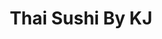 ---
layout: place
title: "Thai Sushi By KJ"
permalink: /florida/marco-island/thai-sushi-by-kj.html
stateAbbr: FL
stateName: Florida
cityName: Marco Island
seo:
  name: "Thai Sushi By KJ"
  type: Restaurant
  links: http://kjthaisushi.com/
description: "Relaxed locale for a mix of Thai & Japanese fare with classic & modern options plus beer & wine. Thai Sushi By KJ serves delicious sushi in Marco Island, Florida. Try fresh Japanese dishes for a great dining experience. Available for takeout, delivery, lunch, and dinner."
place_id: ChIJu7FWHVXu2ogRY5vrhxgdj5A
photos:
  - name: >-
      places/ChIJu7FWHVXu2ogRY5vrhxgdj5A/photos/AeeoHcI3THBwfO26Jc_4xsmCkGrjEht8j7i6x-KhAr4-osbbne3yz4ySY0p2osQAxYJNqqLtSk19wxTda3shjBGsnvxy9gUghlLHGgImi5tjTGw-J9t4F7HCKhJtCu3OAeljrTMYaVsOWR1lZUHOgGxbmHpo63Ef-IUASpLOZOCu6RnejuIL0-fRXfJzZQcBfFoh9nlMUdNeEafMDXmph-a4oQZZTwU3R6ENFmSP4S_yC1jWjdaL9M_9Xaed8JlLVmR4W8R698Tx1b-UB_SDSjZhULz4m6bzoEPx74qFGfA85Uc_G-666YRBt7eGDqLMx_wX9y2L42o3Ijvw9llU4CeQNfNpR1HCsocEHN2rWC76TgqDsePByjXpHSlTR-Rhcvd2idmDFZDrFoMObxbUq1Tn6YJYjYzYjSfOoE4JKz7WCLQ
    widthPx: 4032
    heightPx: 3024
    authorAttributions:
      - displayName: Jeremiah Perkins
        uri: https://maps.google.com/maps/contrib/104781744618304813151
        photoUri: >-
          https://lh3.googleusercontent.com/a-/ALV-UjUmxLfUJNNLhpsfYi5r_wFXZkT5qUm0o7FaFVep-3zzXnSBDb2J=s100-p-k-no-mo
    flagContentUri: >-
      https://www.google.com/local/imagery/report/?cb_client=maps_api_places.places_api&image_key=!1e10!2sCIHM0ogKEICAgICk1cfUZw&hl=en-US
    googleMapsUri: >-
      https://www.google.com/maps/place//data=!3m4!1e2!3m2!1sCIHM0ogKEICAgICk1cfUZw!2e10!4m2!3m1!1s0x88daee551d56b1bb:0x908f1d1887eb9b63
  - name: >-
      places/ChIJu7FWHVXu2ogRY5vrhxgdj5A/photos/AeeoHcLm1uGRU6IwGy1jG54J8MujyjHn_1dYpKUL0dKIcKZhBR0kVaTq2gTE0AIcxyn7RkCBNaL6l5SqAW3XdN8Lw8t7_9PhkYQJAsGTC8yItRzDG-d3f6s9By7UMWQwLFH_xY_MKllpuofw5OQ6pT4jTEIQ2KNVmVCDaEJ4vXjvyh90nLXubrcvF63OXNroIHnZWMvMrTk8xvBD_gKk36sisusItXuMbPVJ7jDDyHUjyyta6yjUsoD9mxpRvJRNEGUDczKJDILYIGVW8m61HHNW9JUHYcZ3czEWF9CmwpLTjZ46MQ
    widthPx: 2899
    heightPx: 3740
    authorAttributions:
      - displayName: Thai Sushi By KJ
        uri: https://maps.google.com/maps/contrib/109898518258304841733
        photoUri: >-
          https://lh3.googleusercontent.com/a-/ALV-UjXWG7L6B8s-699aM8mxalEtDGi-RFSeWsGjkld5NE_9gjNC8Ui2=s100-p-k-no-mo
    flagContentUri: >-
      https://www.google.com/local/imagery/report/?cb_client=maps_api_places.places_api&image_key=!1e10!2sAF1QipPVUnxFc9bpKTa3IbefNvGtqo6GrG-oerAXKCIq&hl=en-US
    googleMapsUri: >-
      https://www.google.com/maps/place//data=!3m4!1e2!3m2!1sAF1QipPVUnxFc9bpKTa3IbefNvGtqo6GrG-oerAXKCIq!2e10!4m2!3m1!1s0x88daee551d56b1bb:0x908f1d1887eb9b63
  - name: >-
      places/ChIJu7FWHVXu2ogRY5vrhxgdj5A/photos/AeeoHcLgBGaCUSS9rj3mzKbd7G35w80tj-HJlbkTOXRKn1HeigXFjhZ8DGyMVIU6bCl5bpz8pUpjt-j1PcpMYmXUnS1ABnL16ufCjcYaEFKTW_SNLdT4h6pMxJ5BoEzIi5A4swTrsPFHmPIwmi1s4V-Rj39RsWzsBc8ozTevpg3QImLHUYQtjlUkO0CmcUrVmLSbkbhQ4ehpvHhHcHXCN-5IEiYNdoqcdqDACIbIvBw2_hkC9Nt1ZYKANOOS73AwhC2KJvXmv2CrXTa0XpKah9XZrLHOXs444BcyEJRlm2Ebw7CPw42DJ9PdCtbmp4ttMUtkiF73pkVafX-JT1ODmroBB_SAvtxDF5xdvvCqhE1fpb9Vg2Vrk6Ha_ydEwN5be1MfAB2ueL17ohDttn8Ut5gfQpWvP2AATyrvk2fYTlltsfitTg
    widthPx: 4030
    heightPx: 2694
    authorAttributions:
      - displayName: Andrea A
        uri: https://maps.google.com/maps/contrib/114435594676543885910
        photoUri: >-
          https://lh3.googleusercontent.com/a-/ALV-UjV3GlRzrZIB4e2UWXGWWFso2NuOnuimRKLIAP_mGb7J6bjcCwMI=s100-p-k-no-mo
    flagContentUri: >-
      https://www.google.com/local/imagery/report/?cb_client=maps_api_places.places_api&image_key=!1e10!2sCIHM0ogKEICAgMDIgIqcEA&hl=en-US
    googleMapsUri: >-
      https://www.google.com/maps/place//data=!3m4!1e2!3m2!1sCIHM0ogKEICAgMDIgIqcEA!2e10!4m2!3m1!1s0x88daee551d56b1bb:0x908f1d1887eb9b63
  - name: >-
      places/ChIJu7FWHVXu2ogRY5vrhxgdj5A/photos/AeeoHcKcukn9YTK7J0r35bS6uecatf1vQlJWyfDPM1PW8R6atWcJL6y1P9OxO8UuoZiLTZgarWNlwd05TPdCiT8YwcH5H_6nPPGC_dl_2AD-EzBuVoowvjzHkdX7eJiXHlf6l2qPEGJuZPOt1d3c6NKHVRRo9J2RR2mGUi8z0_24fMKTFty6H5qj8GTzS-XXwOfaE_r7Yay-ZjXwv_VKV5TAvyikM-kSt-_H3ELi4SfYeiRPHJ0v0dsdEGyyjkli1Vm13VCkamaHImzjGjyNLAF0mdD4ncto_jfnaFCitLSRzDz-cqxfRPwmqIL0AUKzJNIEw-P7PAf1NV80PdCTS30uMrLnBQc55tru3ePgM02bHe4EcbVCU0t7SpxCykAbQp-TzIDn_xCh2Gc0fiSPqxbxc3JYuRNfiQWOp_3iA-MjZK0
    widthPx: 3060
    heightPx: 4080
    authorAttributions:
      - displayName: Chris H.
        uri: https://maps.google.com/maps/contrib/111809925043543255722
        photoUri: >-
          https://lh3.googleusercontent.com/a-/ALV-UjUzxN3pYINRlsYsGQ6uxtvuZ8MYteQVyFYcss9BkQeXhNktshtKBw=s100-p-k-no-mo
    flagContentUri: >-
      https://www.google.com/local/imagery/report/?cb_client=maps_api_places.places_api&image_key=!1e10!2sCIHM0ogKEICAgICDqqGZNw&hl=en-US
    googleMapsUri: >-
      https://www.google.com/maps/place//data=!3m4!1e2!3m2!1sCIHM0ogKEICAgICDqqGZNw!2e10!4m2!3m1!1s0x88daee551d56b1bb:0x908f1d1887eb9b63
  - name: >-
      places/ChIJu7FWHVXu2ogRY5vrhxgdj5A/photos/AeeoHcIpSI0T8sm3RV56rGadP_SoJ_Mok-dqGp_EgUaOkx1HiM_7Ad7jw2pwYV51r93DtWJ3HJT-mfCCzQChm33oMOXYTmfFuJvYZeoeNJlAEiRZO8jb-HSRcznqZ-Nwwj_BVcyqqzcbwsmhxJ84VSp4jMHC_1j1zTvOPPcBI13q0cwk2-soaZhL-F7R52b4Q-ZUs4gBPpOlbrmyW_t6yCm00YTNUsihBu3YK5YuD4gTwNp_GycZELyBGV1bBBdM3BXYnI9eKfDcuHvseuwYOtqP71_a8pHfOjkGdbabiP7BSbZtih38GG5nKz6roKFYjhOG50x4298ZU79ybyGAKJKpqTIIwO76jjFPIzRr36zDQIOQnK5sx5JYZFSgDVWzaHH6zkw1U7G1UIe0ENonWYPgGy4uTTCwqfQEHhmPgcZJPzUQsi66Ot28F1w7EioK9w_H
    widthPx: 3072
    heightPx: 4080
    authorAttributions:
      - displayName: Ryan Schmid
        uri: https://maps.google.com/maps/contrib/104499542283225379463
        photoUri: >-
          https://lh3.googleusercontent.com/a-/ALV-UjVZG4z-6onV2ajxJyzzDFWqnDCXIjHMLoXCXmdQ04VnFwGpF4lTQQ=s100-p-k-no-mo
    flagContentUri: >-
      https://www.google.com/local/imagery/report/?cb_client=maps_api_places.places_api&image_key=!1e10!2sCIABIhAGbzaqChiQ-2fwBSMAC8jA&hl=en-US
    googleMapsUri: >-
      https://www.google.com/maps/place//data=!3m4!1e2!3m2!1sCIABIhAGbzaqChiQ-2fwBSMAC8jA!2e10!4m2!3m1!1s0x88daee551d56b1bb:0x908f1d1887eb9b63
  - name: >-
      places/ChIJu7FWHVXu2ogRY5vrhxgdj5A/photos/AeeoHcKsd2taMwap-D7WLWJ70b40TGHFY42OK6DgcRBRKYHMxxUkd3DN4C8GrUX5cJfGvPsIMkUpQ1GoX4g8YDFc7U06wtrHZ9eTium0qyx4zU8_xfUaSVvHFbPOVtb7vYhDZl1NEpXhmAy5U4VhLswaMLCGIOn1BiJGxAO4NChfGsbLv1cCavOnmyKJNKaP-qAqxiTFTTao0GimVKEhjn3Q-po8pgSuE42p55Ecdrhs7dQylvt9k3VxRJjZtdwmzJdSmb-Q0fNqrQlmqmJFjbmi3_9jQ73L9ZP9rGydaExZCs-Q25x6KsqdoHjWfIOQwg9-DGTEyXFHzMO8aecteUF_NDzcfEDrHoqE-nAk0SjanmNDajRzwATNeCCVCeDG8_s7wQ4LnjyOoy-JsjuvkHFyrg2vnffjftBfPmxbwGhhlSj55g
    widthPx: 2440
    heightPx: 2650
    authorAttributions:
      - displayName: Chris H.
        uri: https://maps.google.com/maps/contrib/111809925043543255722
        photoUri: >-
          https://lh3.googleusercontent.com/a-/ALV-UjUzxN3pYINRlsYsGQ6uxtvuZ8MYteQVyFYcss9BkQeXhNktshtKBw=s100-p-k-no-mo
    flagContentUri: >-
      https://www.google.com/local/imagery/report/?cb_client=maps_api_places.places_api&image_key=!1e10!2sCIHM0ogKEICAgIDT3p6ySw&hl=en-US
    googleMapsUri: >-
      https://www.google.com/maps/place//data=!3m4!1e2!3m2!1sCIHM0ogKEICAgIDT3p6ySw!2e10!4m2!3m1!1s0x88daee551d56b1bb:0x908f1d1887eb9b63
  - name: >-
      places/ChIJu7FWHVXu2ogRY5vrhxgdj5A/photos/AeeoHcKK_pLw9LI48X7jCYwpEJHeZ2WS5IOaRxmQPaDT8NPvrW8JgL86WmjK1VJ0Sw_AXBMpPJBBBz27VNCmrOBtUxcBLw8BDSR-nnaxeXDXufrC_VmBprIcLt_CoXEiXB9Dh5q80918Ge9cxGGiU_ULsSAwXq8sVoUiH-QbWZnTShwQ8Jb348CQAzH9jlFCriK5ruOAUyZhs96XPagki9zIHy-AgdLDWbnWaLkWm0LKrjQTf7p5zJwXNFhZwBxcAf11YE8i4k7oburq4Yi0anZcnQcCZzxvwMCRstJpt1zf_csO_C6sp9kp896huh64nkalKpK0XQ2OM-L4pAjuMI4WFaIOifPV-3JAdx5mdEgxsrlIrjw1C60iizlEBH16Apc7ncaaUUiAgFtUJeofvMycrQHEtIC8WVhxBoiLY03SGRUkyQ
    widthPx: 3024
    heightPx: 4032
    authorAttributions:
      - displayName: Richard Chambers
        uri: https://maps.google.com/maps/contrib/109410197231393841940
        photoUri: >-
          https://lh3.googleusercontent.com/a-/ALV-UjUb4Efs0vTOUtAmvCEn7tElrEGHe1jUPR5MkUOd0ENN0Ugl8cY=s100-p-k-no-mo
    flagContentUri: >-
      https://www.google.com/local/imagery/report/?cb_client=maps_api_places.places_api&image_key=!1e10!2sCIHM0ogKEICAgIDD3oyWKQ&hl=en-US
    googleMapsUri: >-
      https://www.google.com/maps/place//data=!3m4!1e2!3m2!1sCIHM0ogKEICAgIDD3oyWKQ!2e10!4m2!3m1!1s0x88daee551d56b1bb:0x908f1d1887eb9b63
  - name: >-
      places/ChIJu7FWHVXu2ogRY5vrhxgdj5A/photos/AeeoHcIC2eRPLM2CnQCDSaUefPH9FZT6lTNoKn40yvkXxBxUVaBDRijf_N-6ZzbQzXH6iftBDXI5LamNwoKnwScwvNzyqsBMtEHMdZQckBb7Osx7wXw2Ssh6pFr451hh2AuqWRfJi4pzcsclC2akxMCak631JnMAqLc4Fzag-hsPInWXuD7fwh_2TwiYjLtWu8eofxiYE_Kd-4n7iGsKRDtc9WJ4agwx-8nUW2PXEidcFG2D7Uy04aYJOo1j09CGIh9jzVWM1XaBOEKzk5RLfOp2M-BRsRy6M2GBeVds-R3dV4G_iIYb7GnhyVdlqwfLccV17YMUSDQKs-kG7-MBAvmPlBzyK_KT-sUhaTQrABWi27ZfAVJRb4kngB4J167Oz358uLjhCdCcBdKmRh2JWvn3jLcvBOLePiBjeLixyp9BnVFzz4Ga
    widthPx: 3024
    heightPx: 4032
    authorAttributions:
      - displayName: Mike Sherwood
        uri: https://maps.google.com/maps/contrib/107350133564111079567
        photoUri: >-
          https://lh3.googleusercontent.com/a-/ALV-UjWUVVGt0Nps0Qycx4K1JP_KHl3C7LVrCufcpwpDSTNCtzPblWe7=s100-p-k-no-mo
    flagContentUri: >-
      https://www.google.com/local/imagery/report/?cb_client=maps_api_places.places_api&image_key=!1e10!2sCIHM0ogKEICAgIDnzvLysAE&hl=en-US
    googleMapsUri: >-
      https://www.google.com/maps/place//data=!3m4!1e2!3m2!1sCIHM0ogKEICAgIDnzvLysAE!2e10!4m2!3m1!1s0x88daee551d56b1bb:0x908f1d1887eb9b63
  - name: >-
      places/ChIJu7FWHVXu2ogRY5vrhxgdj5A/photos/AeeoHcJXtvW8ODa--sGQ-qxukj9kKIWrd_IieIgY5nHirGVa0_4DlTOTnCk44CyoNTAPWbMztvVxgPS1W9xH_rOjh-OFiHr7I8A3pejT7ruqGP7HkYuAKy7iqxwlO_KZrX6vtG5BfKENlIOKrzPJt4Ze-s3U-vgH72No3pZFKrYVndtTbF95Kga0yApOp5gceTEW6go4cmyRhhKZ17QR367U5EwV1k7wAWwkiwVWBvAAbq6Q0B7o8oUzDKO2HYUND45lbw1DE79gyHPIeBc0E2Xo8c83UByp3YDCOvE3g5cYU2NZI8Z5Ow2mVro7La4padoCkEEBhZuC1KWhQFiSQnrCkpVTIAHDHjp9gvoLn9domdTQ8VetX04ua98BsCYqs7FbWT9yLL5drbZmf0B2xZD_p7u9xZhwcOmuEwcukfQO4QK3zA
    widthPx: 4032
    heightPx: 2268
    authorAttributions:
      - displayName: John Gaskell
        uri: https://maps.google.com/maps/contrib/112691169884245623752
        photoUri: >-
          https://lh3.googleusercontent.com/a-/ALV-UjWgvsGdsjS6qS0uWTdn4BTiMzSwn8LA0NmQwcSMvswRkBmI572NMw=s100-p-k-no-mo
    flagContentUri: >-
      https://www.google.com/local/imagery/report/?cb_client=maps_api_places.places_api&image_key=!1e10!2sCIHM0ogKEICAgICX8rjkbA&hl=en-US
    googleMapsUri: >-
      https://www.google.com/maps/place//data=!3m4!1e2!3m2!1sCIHM0ogKEICAgICX8rjkbA!2e10!4m2!3m1!1s0x88daee551d56b1bb:0x908f1d1887eb9b63
  - name: >-
      places/ChIJu7FWHVXu2ogRY5vrhxgdj5A/photos/AeeoHcKdCIm9gcxgH4hix-xl-FhPCxT39JSqXl0pMfzVWAskS7cs4vmCeADoMeZYQMSMhjr6LGJWL8yzN-92F9Bu28vlAt2qdI8lc2TAZggU8yoG5mf36D_LqHGOZgZIsOlX3QtvyS8bHlphMAuCZyxJ9OhGmc3COclGH_u3I9udHibUdsRo5N2RJogdqSQfWyS7Ndrvdsm6hFN-EQTTdK7X3NEV0_9XINjAsgXklREZ8t-KEyJSlWAKBcfp8qzcn7XMFELl-XaSISWzepsI2gJCkJ9Vek2Fdsu7_Ks0Z9c0rQaTLWDvpRi0oAqx0_oYsP4TiYKEppZ0-viRAiZKhEkh4yFoJ2FAS3R50PqTQ_D2aNWeT5VPssrdJVkYs_80IaqtONLOV_hcTJ3PUIs4Rp8KcDGFtWFYTfQnjzwLiTatY14se5Ds
    widthPx: 3510
    heightPx: 2246
    authorAttributions:
      - displayName: H Reilly
        uri: https://maps.google.com/maps/contrib/108962675205030603784
        photoUri: >-
          https://lh3.googleusercontent.com/a-/ALV-UjX4VeuOdUJPFcDCWWdATuqFTs9gMQQ8EtnrPYy2bIBUe5MPAq9E=s100-p-k-no-mo
    flagContentUri: >-
      https://www.google.com/local/imagery/report/?cb_client=maps_api_places.places_api&image_key=!1e10!2sCIHM0ogKEICAgICTkP_5-QE&hl=en-US
    googleMapsUri: >-
      https://www.google.com/maps/place//data=!3m4!1e2!3m2!1sCIHM0ogKEICAgICTkP_5-QE!2e10!4m2!3m1!1s0x88daee551d56b1bb:0x908f1d1887eb9b63
address: 317 N Collier Blvd STE 104, Marco Island, FL 34145, USA
street: 317 N Collier Blvd STE 104
city: Marco Island
state: FL
zip: '34145'
country: USA
neighborhood: City of Marco
latitude: '25.944764'
longitude: '-81.732226'
accessibility_options:
  wheelchairAccessibleParking: true
  wheelchairAccessibleEntrance: true
  wheelchairAccessibleRestroom: true
  wheelchairAccessibleSeating: true
business_status: OPERATIONAL
name: Thai Sushi By KJ
google_maps_links:
  directionsUri: >-
    https://www.google.com/maps/dir//''/data=!4m7!4m6!1m1!4e2!1m2!1m1!1s0x88daee551d56b1bb:0x908f1d1887eb9b63!3e0
  placeUri: https://maps.google.com/?cid=10416576454328032099
  writeAReviewUri: >-
    https://www.google.com/maps/place//data=!4m3!3m2!1s0x88daee551d56b1bb:0x908f1d1887eb9b63!12e1
  reviewsUri: >-
    https://www.google.com/maps/place//data=!4m4!3m3!1s0x88daee551d56b1bb:0x908f1d1887eb9b63!9m1!1b1
  photosUri: >-
    https://www.google.com/maps/place//data=!4m3!3m2!1s0x88daee551d56b1bb:0x908f1d1887eb9b63!10e5
primary_type: Restaurant
opening_hours:
  regular: null
  current: null
secondary_opening_hours:
  regular:
    weekdayDescriptions: null
    type: null
  current:
    weekdayDescriptions: null
    type: null
phone: (239) 970-2625
price_level: PRICE_LEVEL_MODERATE
price_range: $20 &ndash; $30
rating: '4.6'
rating_count: 679
website: http://kjthaisushi.com/
reviews:
  - name: >-
      places/ChIJu7FWHVXu2ogRY5vrhxgdj5A/reviews/ChZDSUhNMG9nS0VJQ0FnTUN3ajlxMVRBEAE
    relativePublishTimeDescription: 3 weeks ago
    rating: 5
    text:
      text: >-
        This place is such a gem! It’s decorated cozily and the food is
        absolutely phenomenal. Mily was so sweet to us and everybody was
        incredibly kind and professional.
      languageCode: en
    originalText:
      text: >-
        This place is such a gem! It’s decorated cozily and the food is
        absolutely phenomenal. Mily was so sweet to us and everybody was
        incredibly kind and professional.
      languageCode: en
    authorAttribution:
      displayName: alexia o'malley
      uri: https://www.google.com/maps/contrib/101359783758641481020/reviews
      photoUri: >-
        https://lh3.googleusercontent.com/a-/ALV-UjVsy8tLPOjQn9_JXTg7uXAB2Ki9BwU13Vb-DMYQqqv32ikbVSGp=s128-c0x00000000-cc-rp-mo
    publishTime: '2025-03-22T01:08:41.830861Z'
    flagContentUri: >-
      https://www.google.com/local/review/rap/report?postId=ChZDSUhNMG9nS0VJQ0FnTUN3ajlxMVRBEAE&d=17924085&t=1
    googleMapsUri: >-
      https://www.google.com/maps/reviews/data=!4m6!14m5!1m4!2m3!1sChZDSUhNMG9nS0VJQ0FnTUN3ajlxMVRBEAE!2m1!1s0x88daee551d56b1bb:0x908f1d1887eb9b63
  - name: >-
      places/ChIJu7FWHVXu2ogRY5vrhxgdj5A/reviews/ChdDSUhNMG9nS0VJQ0FnSUNYOHJqa3pBRRAB
    relativePublishTimeDescription: 6 months ago
    rating: 5
    text:
      text: >-
        This was a fine experience! The sushi was so fresh! Ample portion, great
        value, lovely drinks. Recommended
      languageCode: en
    originalText:
      text: >-
        This was a fine experience! The sushi was so fresh! Ample portion, great
        value, lovely drinks. Recommended
      languageCode: en
    authorAttribution:
      displayName: John Gaskell
      uri: https://www.google.com/maps/contrib/112691169884245623752/reviews
      photoUri: >-
        https://lh3.googleusercontent.com/a-/ALV-UjWgvsGdsjS6qS0uWTdn4BTiMzSwn8LA0NmQwcSMvswRkBmI572NMw=s128-c0x00000000-cc-rp-mo-ba4
    publishTime: '2024-10-15T01:01:19.555237Z'
    flagContentUri: >-
      https://www.google.com/local/review/rap/report?postId=ChdDSUhNMG9nS0VJQ0FnSUNYOHJqa3pBRRAB&d=17924085&t=1
    googleMapsUri: >-
      https://www.google.com/maps/reviews/data=!4m6!14m5!1m4!2m3!1sChdDSUhNMG9nS0VJQ0FnSUNYOHJqa3pBRRAB!2m1!1s0x88daee551d56b1bb:0x908f1d1887eb9b63
  - name: >-
      places/ChIJu7FWHVXu2ogRY5vrhxgdj5A/reviews/ChZDSUhNMG9nS0VJQ0FnSUNUMF9QLWJ3EAE
    relativePublishTimeDescription: 11 months ago
    rating: 5
    text:
      text: >-
        We had our first dinner on Marco Island at KJ’s. Initially we were going
        to go all sushi but were provided a few recommendations by our server.
        We decided to mix it up and add the half duck with Mango curry. Best
        decision, the sushi we got was excellent but the duck and mango curry
        were the star of the meal. This is definitely a repeat!! Super
        appreciative for the suggestion and awesome service!!
      languageCode: en
    originalText:
      text: >-
        We had our first dinner on Marco Island at KJ’s. Initially we were going
        to go all sushi but were provided a few recommendations by our server.
        We decided to mix it up and add the half duck with Mango curry. Best
        decision, the sushi we got was excellent but the duck and mango curry
        were the star of the meal. This is definitely a repeat!! Super
        appreciative for the suggestion and awesome service!!
      languageCode: en
    authorAttribution:
      displayName: Albert Reger
      uri: https://www.google.com/maps/contrib/105070940348094448213/reviews
      photoUri: >-
        https://lh3.googleusercontent.com/a/ACg8ocLUblFGiTRyjYaacWTqz2TdI5AgyHk6IifU7EfA8o0cuPNGHw=s128-c0x00000000-cc-rp-mo-ba3
    publishTime: '2024-05-18T21:54:54.782594Z'
    flagContentUri: >-
      https://www.google.com/local/review/rap/report?postId=ChZDSUhNMG9nS0VJQ0FnSUNUMF9QLWJ3EAE&d=17924085&t=1
    googleMapsUri: >-
      https://www.google.com/maps/reviews/data=!4m6!14m5!1m4!2m3!1sChZDSUhNMG9nS0VJQ0FnSUNUMF9QLWJ3EAE!2m1!1s0x88daee551d56b1bb:0x908f1d1887eb9b63
  - name: >-
      places/ChIJu7FWHVXu2ogRY5vrhxgdj5A/reviews/ChdDSUhNMG9nS0VJQ0FnSURoXzZYbXZ3RRAB
    relativePublishTimeDescription: 2 years ago
    rating: 4
    text:
      text: >-
        Sushi five stars. Thai two stars (based on one dish). Excellent salad.
        Absolutely loved the dragon roll. Shrimp tempura was light and crispy.
        It was a nice surprise to have tempura veggies included. Fresh and
        tender sushi fish. However, on the Thai side, the green curry was
        cloyingly sweet, even though we asked for hot. They made a sweet sauce
        and just threw some red chili flakes in there. It didn’t taste like
        curry but almost like pad Thai sauce. It was way too thick and
        completely inauthentic. Great service, especially the woman who was
        filling the water and busing tables. She was so sweet. Sitting outside
        was very pleasant. Inside seemed loud and crowded. Definitely stick to
        the Japanese side.
      languageCode: en
    originalText:
      text: >-
        Sushi five stars. Thai two stars (based on one dish). Excellent salad.
        Absolutely loved the dragon roll. Shrimp tempura was light and crispy.
        It was a nice surprise to have tempura veggies included. Fresh and
        tender sushi fish. However, on the Thai side, the green curry was
        cloyingly sweet, even though we asked for hot. They made a sweet sauce
        and just threw some red chili flakes in there. It didn’t taste like
        curry but almost like pad Thai sauce. It was way too thick and
        completely inauthentic. Great service, especially the woman who was
        filling the water and busing tables. She was so sweet. Sitting outside
        was very pleasant. Inside seemed loud and crowded. Definitely stick to
        the Japanese side.
      languageCode: en
    authorAttribution:
      displayName: Starasia Starr
      uri: https://www.google.com/maps/contrib/104849238840571714195/reviews
      photoUri: >-
        https://lh3.googleusercontent.com/a-/ALV-UjVUZLe4jOwN0Ru10wQR-IFQLN3oB8WwiqbhlJztYdgu7nngR-Cb=s128-c0x00000000-cc-rp-mo-ba6
    publishTime: '2023-03-22T11:46:37.845554Z'
    flagContentUri: >-
      https://www.google.com/local/review/rap/report?postId=ChdDSUhNMG9nS0VJQ0FnSURoXzZYbXZ3RRAB&d=17924085&t=1
    googleMapsUri: >-
      https://www.google.com/maps/reviews/data=!4m6!14m5!1m4!2m3!1sChdDSUhNMG9nS0VJQ0FnSURoXzZYbXZ3RRAB!2m1!1s0x88daee551d56b1bb:0x908f1d1887eb9b63
  - name: >-
      places/ChIJu7FWHVXu2ogRY5vrhxgdj5A/reviews/ChdDSUhNMG9nS0VJQ0FnSUNKbm9iQzBnRRAB
    relativePublishTimeDescription: a year ago
    rating: 5
    text:
      text: >-
        We enjoyed our dinner very much. The food was amazing. The reviews
        definitely did not lie. They stay busy, there will be a wait, but worth
        it!
      languageCode: en
    originalText:
      text: >-
        We enjoyed our dinner very much. The food was amazing. The reviews
        definitely did not lie. They stay busy, there will be a wait, but worth
        it!
      languageCode: en
    authorAttribution:
      displayName: hope angela sunshine doit
      uri: https://www.google.com/maps/contrib/103729290705787545528/reviews
      photoUri: >-
        https://lh3.googleusercontent.com/a/ACg8ocIKobJlK8bM5xRpUWQA6ouE_W714oM8-zmbj4tvJo0JcxghPQ=s128-c0x00000000-cc-rp-mo-ba3
    publishTime: '2023-06-27T19:58:45.497633Z'
    flagContentUri: >-
      https://www.google.com/local/review/rap/report?postId=ChdDSUhNMG9nS0VJQ0FnSUNKbm9iQzBnRRAB&d=17924085&t=1
    googleMapsUri: >-
      https://www.google.com/maps/reviews/data=!4m6!14m5!1m4!2m3!1sChdDSUhNMG9nS0VJQ0FnSUNKbm9iQzBnRRAB!2m1!1s0x88daee551d56b1bb:0x908f1d1887eb9b63
parking_options:
  freeParkingLot: true
  freeStreetParking: true
  valetParking: false
payment_options:
  acceptsCreditCards: true
  acceptsDebitCards: true
  acceptsCashOnly: false
  acceptsNfc: true
allow_dogs: null
curbside_pickup: null
delivery: true
dine_in: true
good_for_children: true
good_for_groups: true
good_for_sports: false
live_music: false
menu_for_children: true
outdoor_seating: true
reservable: true
restroom: true
serves_beer: true
serves_breakfast: false
serves_brunch: true
serves_cocktails: true
serves_coffee: true
serves_dinner: true
serves_dessert: true
serves_lunch: true
serves_vegetarian_food: true
serves_wine: true
takeout: true
summary: >-
  Relaxed locale for a mix of Thai & Japanese fare with classic & modern options
  plus beer & wine.

---